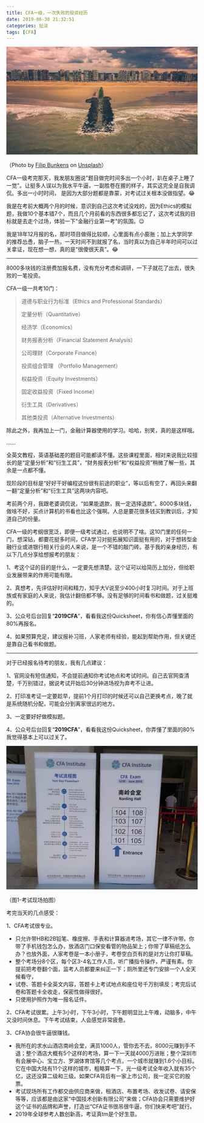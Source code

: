 ```yaml
---
title: CFA一级，一次失败的投资经历
date: 2019-06-30 21:32:51
categories: 扯淡
tags: [CFA]
---
```


![](cfa-20190616/filip-bunkens-IkPpQqSMlk8-unsplash.jpg)

（Photo by [Filip Bunkens](https://unsplash.com/@thebeardbe?utm_source=unsplash&utm_medium=referral&utm_content=creditCopyText) on [Unsplash](https://unsplash.com/search/photos/bad-investment?utm_source=unsplash&utm_medium=referral&utm_content=creditCopyText)）

CFA一级考完那天，我发朋友圈说"题目做完时间多出一个小时，趴在桌子上睡了一觉"。让挺多人误以为我水平牛逼，一副胜卷在握的样子，其实这完全是自我调侃。多出一小时时间， 是因为大部分题都是靠蒙，对考试过关根本没做指望。😂

我是在考前大概两个月的时候，意识到自己这次考试没戏的，因为Ethics的模拟题，我做10个基本错7个，而且几个月前看的东西很多都忘记了，这次考试我的目标就是去走个过场，体验一下"金融行业第一考"的氛围。😉

我是18年12月报的名，那时项目做得比较顺，心里面有点小膨胀；加上大学同学的推荐怂恿，脑子一热，一天时间不到就报了名，当时真以为自己半年时间可以过关拿证，现在想一想，真的是“很傻很天真”。😂

<!--more-->

------

8000多块钱的注册费加报名费，没有充分考虑和调研，一下子就花了出去，很失败的一笔投资。

CFA一级一共考10门：

> 道德与职业行为标准（Ethics and Professional Standards）
>
> 定量分析（Quantitative）
>
> 经济学（Economics）
>
> 财务报表分析（Financial Statement Analysis）
>
> 公司理财（Corporate Finance）
>
> 投资组合管理 （Portfolio Management）
>
> 权益投资（Equity Investments）
>
> 固定收益投资（Fixed Income）
>
> 衍生工具（Derivatives）
>
> 其他类投资（Alternative Investments）

除此之外，我再加上一门，金融计算器使用的学习。哈哈，别笑，真的是这样哦。

…...

全英文教程，英语基础差的题目可能都读不懂。这些课程里面，相对来说我比较擅长的是“定量分析”和“衍生工具”，“财务报表分析”和“权益投资”稍微了解一些，其余是一点都不懂。

现阶段的目标是“好好干好编程这份很有前途的职业”，等以后有空了，再回头来翻一翻“定量分析”和“衍生工具”这两块内容吧。

考前两个月，我跟老婆调侃说，“如果能退款，我一定选择退款”。8000多块钱，做啥不好，买点计算机的书看也比这个强啊。人总是要花很多钱买到教训后，才知道自己的份量。

CFA一级的考纲很宽泛，即便一级考试通过，也说明不了啥。这10门里的任何一门，想深钻，都要花挺多时间，CFA学习对挺拓展知识面挺有用的，对于想转型金融行业或进银行相关行业的人来说，是一个不错的敲门砖。基于我的亲身经历，有以下几点分享给想报考的朋友：

1、考这个证的目的是什么，一定要先想清楚。这个证可以给简历上加分，但给职业发展带来的作用可能有限。

2、真想考，先评估好时间和精力，知乎大V说至少400小时复习时间。对于上班族或有家庭的人来说，我估计翻倍都不够。没有足够的时间看书和做题，过关挺难的。

3、公众号后台回复“**2019CFA**”，看看我这份Quicksheet，你有信心弄懂里面的80%再报名。

4、如果预算充足，建议报补习班，人家老师有经验，能起到帮助作用，但关键还是靠自己看书和做题。

------

对于已经报名待考的朋友，我有几点建议：

1、官网没有短信通知，不会提前通知你考试地点和考试时间。自己去官网查清楚，千万别错过，据说考试开始后30分钟进场视为弃考不让进。

2、打印准考证一定要趁早，提前1个月打印的时候还可以自己更换考点，晚了就是系统随机分配，可能会分到离家很远的地方。

3、一定要好好做模拟题。

4、公众号后台回复“**2019CFA**”，看看我这份Quicksheet，你弄懂了里面的80%我觉得基本上可以过关了。

![](cfa-20190616/cfa-exam-test-center.jpeg)

（图1-考试现场拍图）

考完当天的几点感受：

1、CFA考试很专业。

- 只允许带HB和2B铅笔、橡皮擦、手表和计算器进考场，其它一律不许带。你带了手机钱包怎么办，放酒店门口保安看管的物品架上；你带了草稿纸怎么办？也放外面，人家考卷是一本小册子，考卷空白页有的是对方让你打草稿。
- 整个考场分8个区，每个区3-4名工作人员，听广播指令操作，严谨有素。你提前把考卷翻个面，监考人员都要来纠正一下；厕所里还专门安排一个人全天候看守，
- 试卷、答题卡全英文内容，答题卡上考试地点和座位号千万别填反；考完后试卷和答题卡全收走，保密性做得很好。
- 只使用护照作为唯一报名证件。

2、CFA考试很累。上午3小时，下午3小时，下午题明显比上午难，动脑多，中午又没时间休息。下午考试结束，人会感觉非常疲惫。

3、CFA协会很牛逼很赚钱。

- 我所在的求水山酒店南岭会堂，满员1000人，管你去不去，8000元赚到手不退；整个酒店大概有5个这样的考场，算一下一天就4000万进账；整个深圳市有会展中心、宝立方、罗湖体育馆等几个考点，一个城市就赚到1.6个小目标。它在中国大陆有11个这样的城市，粗略算一下，光一级考试全年收入就有35个亿，这还没算二级和三级。如果CFA背后有一家上市公司，我一定买它的股票。
- 考试现场所有工作都交由供应商来做，租酒店、布置考场、收发试卷、请安保等等，应该都是由这家“中国技术创新有限公司“来做；CFA协会只需要维护好这个证书的品牌和声誉，打造出“CFA证书很吊很牛逼，你们快来考吧”就行。
- 2019年全球参考人数创新高，考证真tm是个好生意。